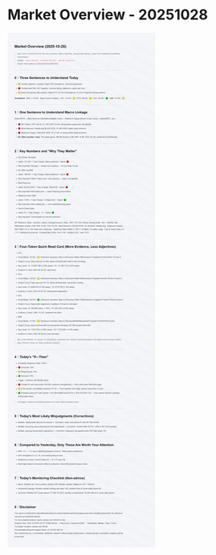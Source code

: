 # Market Overview - 20251028

![Market Overview - 20251028](../images/market_overview_20251028_EN.png)

